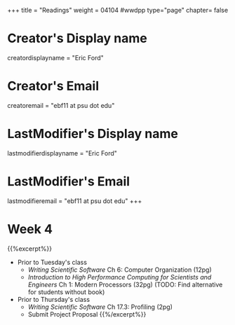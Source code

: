 +++
title = "Readings"
weight = 04104  #wwdpp
type="page"
chapter= false

# Creator's Display name
creatordisplayname = "Eric Ford"
# Creator's Email
creatoremail = "ebf11 at psu dot edu"
# LastModifier's Display name
lastmodifierdisplayname = "Eric Ford"
# LastModifier's Email
lastmodifieremail = "ebf11 at psu dot edu"
+++


# Week 4
{{%excerpt%}}
- Prior to Tuesday's class
   + _Writing Scientific Software_ Ch 6: Computer Organization (12pg)
   + _Introduction to High Performance Computing for Scientists and Engineers_ Ch 1: Modern Processors (32pg) (TODO: Find alternative for students without book)
- Prior to Thursday's class
   + _Writing Scientific Software_ Ch 17.3: Profiling (2pg)
   + Submit Project Proposal
{{%/excerpt%}}
